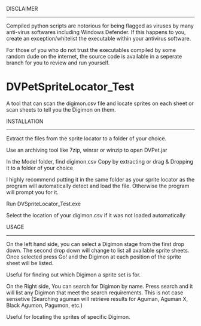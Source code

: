 DISCLAIMER
_______________________________________________________________________________________________________________________________________________________________________________
Compiled python scripts are notorious for being flagged as viruses by many anti-virus softwares including Windows Defender. If this happens to you, create an exception/whitelist the executable within your antivirus software.

For those of you who do not trust the executables compiled by some random dude on the internet, the source code is available in a seperate branch for you to review and run yourself.


# DVPetSpriteLocator_Test
A tool that can scan the digimon.csv file and locate sprites on each sheet or scan sheets to tell you the Digimon on them.

INSTALLATION
_______________________________________________________________________________________________________________________________________________________________________________
Extract the files from the sprite locator to a folder of your choice.

Use an archiving tool like 7zip, winrar or winzip to open DVPet.jar

In the Model folder, find digimon.csv
Copy by extracting or drag & Dropping it to a folder of your choice

I highly recommend putting it in the same folder as your sprite locator as the program will automatically detect and load the file. Otherwise the program will prompt you for it.

Run DVSpriteLocator_Test.exe

Select the location of your digimon.csv if it was not loaded automatically


USAGE
_______________________________________________________________________________________________________________________________________________________________________________

On the left hand side, you can select a Digimon stage from the first drop down. The second drop down will change to list all available sprite sheets. 
Once selected press Go! and the Digimon at each position of the sprite sheet will be listed.

Useful for finding out which Digimon a sprite set is for.



On the Right side, You can search for Digimon by name. Press search and it will list any Digimon that meet the search requirements. This is not case sensetive
(Searching aguman will retrieve results for Aguman, Aguman X, Black Agumon, Pagumon, etc.)

Useful for locating the sprites of specific Digimon.
